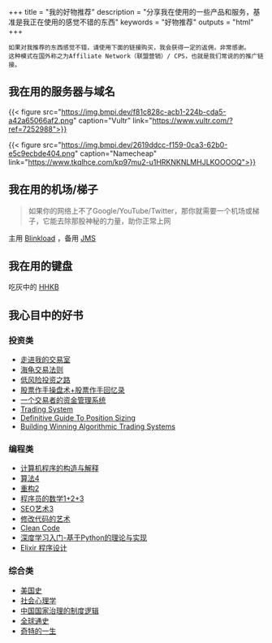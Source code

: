 +++
title = "我的好物推荐"
description = "分享我在使用的一些产品和服务，基准是我正在使用的感觉不错的东西"
keywords = "好物推荐"
outputs = "html"
+++

```
如果对我推荐的东西感觉不错，请使用下面的链接购买，我会获得一定的返佣，非常感谢。
这种模式在国外称之为Affiliate Network（联盟营销）/ CPS，也就是我们常说的的推广链接。
```

## 我在用的服务器与域名

{{< figure src="https://img.bmpi.dev/f81c828c-acb1-224b-cda5-a42a65066af2.png" caption="Vultr" link="https://www.vultr.com/?ref=7252988">}}

{{< figure src="https://img.bmpi.dev/2619ddcc-f159-0ca3-62b0-e5c9ecbde404.png" caption="Namecheap" link="https://www.tkqlhce.com/kp97mu2-u1HRKNKNLMHJLKOOOOQ">}}

## 我在用的机场/梯子

> 如果你的网络上不了Google/YouTube/Twitter，那你就需要一个机场或梯子，它能去除那股神秘的力量，助你正常上网

主用 [Blinkload](https://blinkload.to/aff/LYWO) ，备用 [JMS](https://justmysocks.net/members/aff.php?aff=3519
)

## 我在用的键盘

吃灰中的 [HHKB](https://union-click.jd.com/jdc?e=&p=AyIGZRprFQMTBlUaUhcLFwJUKx9KWkxYZUIeUENQDEsFA1BWThgJBABAHUBZCQUdRUFGGRJDD1MdQlUQQwVKDFRXFk8jQA4SBlQaWxQLEA5QHloleAxfAHw7XH5weTNyWmNwTVcGTBhgYh4LZRprFQMTBFYTWhcHFzdlG1wlVHwHVBpaFAoRAFYTaxQyEgNcG14XBhMGUxtZFzIVB1wrB0VXQkEBQ1gSCho3ZStYJTIiB2UYa1dsFwYBG1gcVhRQAEgJEFZGDl1OXkUAFwFVGVwQV0AEBxxrFwMTA1w%3D)

## 我心目中的好书

### 投资类

- [走进我的交易室](https://union-click.jd.com/jdc?e=&p=AyIGZRtYFAcXBFIZWR0yEgdXE1oTChc3EUQDS10iXhBeGlcJDBkNXg9JHU4YDk5ER1xOGRNLGEEcVV8BXURFUFdfC0RVU1JRUy1OVxUCEA9UHVMQMmcOIWUndgRaZV1tXkt0TU9Tfl9%2BRFQLWStaJQITBlYYUxQAFwJlK1sSMkBpja3tzaejG4Gx1MCKhTdUK1sRCxIFVRpYHQAQD10rXBULIlsFTgtTVkoEUhNTJTIiBGUraxUyETcXdQwWURYBUkgOFAAVU1AYXxYKFgZXGAhAVkFSXRxSRwoQN1caWhEL)
- [海龟交易法则](https://union-click.jd.com/jdc?e=&p=AyIGZRtYFAcXBFIZWR0yEgdWG1MRBxo3EUQDS10iXhBeGlcJDBkNXg9JHU4YDk5ER1xOGRNLGEEcVV8BXURFUFdfC0RVU1JRUy1OVxUCEQddH14dMntBDEklSUpXZFZ9DhBZelINeAtSeFQLWStaJQITBlYYUxQAFwJlK1sSMkBpja3tzaejG4Gx1MCKhTdUK1sRCxIFVRpeFQMUAlArXBULIlsFTgtTVkoEUhNTJTIiBGUraxUyETcXdV0cABFVVx5SEVJFUlBMCBEKFAQFSAtBUhQCUB9dHAoaN1caWhEL)
- [低风险投资之路](https://union-click.jd.com/jdc?e=&p=AyIGZRtYFAcXBFIZWR0yEgddGlwdABY3EUQDS10iXhBeGlcJDBkNXg9JHU4YDk5ER1xOGRNLGEEcVV8BXURFUFdfC0RVU1JRUy1OVxUCGgZSE1kRMmdVLRsYbgdpZFxhDRYHdGEBBQ9OSWILWStaJQITBlYYUxQAFwJlK1sSMkBpja3tzaejG4Gx1MCKhTdUK1sRCxIFVRpeEwoWB1YrXBULIlsFTgtTVkoEUhNTJTIiBGUraxUyETcXdQsQUUJQV08MFgJHAFAdCRwLFwRRG11AVxUBBRlfEQUaN1caWhEL)
- [股票作手操盘术+股票作手回忆录](https://union-click.jd.com/jdc?e=&p=AyIGZRtYFAcXBFIZWR0yEgRQGVwQCxI3EUQDS10iXhBeGlcJDBkNXg9JHU4YDk5ER1xOGRNLGEEcVV8BXURFUFdfC0RVU1JRUy1OVxUBFwVSHlIVMggFEkgmQmEIZCx5X2oYZUYqfzIRY3ILWStaJQITBlYYUxQAFwJlK1sSMkBpja3tzaejG4Gx1MCKhTdUK1sRCxIFVRtaFQQbA1QrXBULIlsFTgtTVkoEUhNTJTIiBGUraxUyETcXdQhAAhNXAkxYEQEaBlAYCBYLGg9dGQtABhRQUR1fRgsaN1caWhEL)
- [一个交易者的资金管理系统](https://union-click.jd.com/jdc?e=&p=AyIGZRtTEAIQDlQSUhMyFQNUH1oWARsAURNrUV1KWQorAlBHU0VeBUVNR0ZbSkdETlcNVQtHRVNSUVNLXANBRA1XB14DS10cQQVYD21XHgBRGl8UAREOUh9TJRx3cxwYC1VScAEdQzBCRnVYVl4PaXIeC2UaaxUDEwRWE1oXBxc3ZRtcJUN8B1QaXxMEEg5lGmsVBhsHVxtbFQEaA1EaaxICGzcJSw5FREZfVhxTHTIiN1YrayUCIgRlWTUQBEYOXRheQgUSD1QeU0cEG1BTTgtBBxsEUEkOEgUWUmUZWhQGGw%3D%3D)
- [Trading System](https://amzn.to/2UHNJnS)
- [Definitive Guide To Position Sizing](https://amzn.to/2SzCj2N)
- [Building Winning Algorithmic Trading Systems](https://amzn.to/38pdhuc)

### 编程类

- [计算机程序的构造与解释](https://union-click.jd.com/jdc?e=&p=AyIGZRprFQEVA1cbXBIyVlgNRQQlW1dCFFlQCxxKQgFHREkdSVJKSQVJHFRXFk9FUlpGQUpLCVBaTFhbXQtWVmpSWRtYEgYQB1IcaxJSV3VTcwdAYXtTPVgiVWliVDEfHFMOHjdUK1sUAxEEXRpZEAciN1Uca0NsEgZUGloUBxMDVitaJQIWDlUZWxQEEgVdHVslBRIOZUcLQFJUUw0YXB0KIjdlGGslMhI3VisZe1caVV1JCxAHFgFSE14QBxJUXB1ZRwoUUFYbXUBRQAdRK1kUAxYO)
- [算法4](https://union-click.jd.com/jdc?e=&p=AyIGZRtYFAcXBFIZWR0yEgdUE1ITCxo3EUQDS10iXhBeGlcJDBkNXg9JHU4YDk5ER1xOGRNLGEEcVV8BXURFUFdfC0RVU1JRUy1OVxUCEw9cHVIdMm51E0cYXXlMZTRlJ25%2BZVgFXlIVX2ILWStaJQITBlYYUxQAFwJlK1sSMkBpja3tzaejG4Gx1MCKhTdUK1sRCxIFVRpdHAUTAlUrXBULIlsFTgtTVkoEUhNTJTIiBGUraxUyETcXdQ5CVxEOVRNaQFIXA1AfCRNSFQYCGQgXUhZVVRNaFVUSN1caWhEL)
- [重构2](https://union-click.jd.com/jdc?e=&p=AyIGZRtYFAcXBFIZWR0yEgRRG1ITBRY3EUQDS10iXhBeGlcJDBkNXg9JHU4YDk5ER1xOGRNLGEEcVV8BXURFUFdfC0RVU1JRUy1OVxUBFgdcHVwRMkVXIRIyYldJYgVPBXRnS1VPUD5OXmILWStaJQITBlYYUxQAFwJlK1sSMkBpja3tzaejG4Gx1MCKhTdUK1sRCxIFVRpSFwoQDlYrXBULIlsFTgtTVkoEUhNTJTIiBGUraxUyETcXdVhAARcOBR1SHFFHAlAYXEVSGwQGE19BAEcGUx1ZHAoUN1caWhEL)
- [程序员的数学1+2+3](https://union-click.jd.com/jdc?e=&p=AyIGZRtYFAcXBFIZWR0yEgddGFwUBRs3EUQDS10iXhBeGlcJDBkNXg9JHU4YDk5ER1xOGRNLGEEcVV8BXURFUFdfC0RVU1JRUy1OVxUCGgRSGlwcMhtjFhIHSn1VZVBbDhVVWlkoYSdWRlQLWStaJQITBlYYUxQAFwJlK1sSMkBpja3tzaejG4Gx1MCKhTdUK1sRCxIFVRtYEwQRD10rXBULIlsFTgtTVkoEUhNTJTIiBGUraxUyETcXdVgcUBsDXEwIFVBHUFBMUhUKQFVQHlpFUREEU0leQVIXN1caWhEL)
- [SEO艺术3](https://union-click.jd.com/jdc?e=&p=AyIGZRtYFAcXBFIZWR0yEgRTHlIUBBM3EUQDS10iXhBeGlcJDBkNXg9JHU4YDk5ER1xOGRNLGEEcVV8BXURFUFdfC0RVU1JRUy1OVxUBFAJcGl0UMkZsUEZdUnEIZA9bMxxBEn8NAToLW3ILWStaJQITBlYYUxQAFwJlK1sSMkBpja3tzaejG4Gx1MCKhTdUK1sRCxIFVRtZHAUTAFwrXBULIlsFTgtTVkoEUhNTJTIiBGUraxUyETcXdQ8cABEPVktZFlcWBVATDEJRFQVUEloXBRAPVhNfEQESN1caWhEL)
- [修改代码的艺术](https://union-click.jd.com/jdc?e=&p=AyIGZRtSFwsWB1EcXhUyFQNWHVwTBRcGUxxrUV1KWQorAlBHU0VeBUVNR0ZbSkdETlcNVQtHRVNSUVNLXANBRA1XB14DS10cQQVYD21XHgBRGF0SBBUCVB1cJX0TT1FHCUVFcHoVaRhoXldVL2QJXlQeC2UaaxUDEwRWE1oXBxc3ZRtcJUN8B1QaUxMCFAFlGmsVBhsHVxtbEAAbAlYcaxICGzcJSw5FREZfVhxTHTIiN1YrayUCIgRlWTVHA0EOBxtdQFIaU1MeDhBXQVUCHVoWBRQCARpeFAFBVWUZWhQGGw%3D%3D)
- [Clean Code](https://union-click.jd.com/jdc?e=&p=AyIGZRtYFAcXBFIZWR0yEgRWHlkSBhM3EUQDS10iXhBeGlcJDBkNXg9JHU4YDk5ER1xOGRNLGEEcVV8BXURFUFdfC0RVU1JRUy1OVxUBEQJXHF8UMmBvAloeXHZGZA4BJhALDGZRUiJuWFQLWStaJQITBlYYUxQAFwJlK1sSMkBpja3tzaejG4Gx1MCKhTdUK1sRCxIFVRteHAMTBlYrXBULIlsFTgtTVkoEUhNTJTIiBGUraxUyETcXdVoRChUCBRtTR1AbBFBIDhVSRgZRTwsQAkYGXBgLHARBN1caWhEL)
- [深度学习入门-基于Python的理论与实现](https://union-click.jd.com/jdc?e=&p=AyIGZRtYFAcXBFIZWR0yEgRQGlkUBxs3EUQDS10iXhBeGlcJDBkNXg9JHU4YDk5ER1xOGRNLGEEcVV8BXURFUFdfC0RVU1JRUy1OVxUBFwZXGl4cMk8PNWZYZXRrZAZlGhxfUUIKQSh1QEQLWStaJQITBlYYUxQAFwJlK1sSMkBpja3tzaejG4Gx1MCKhTdUK1sRCxIFVRtfEQAVAVUrXBULIlsFTgtTVkoEUhNTJTIiBGUraxUyETcXdQ8QAxMCABILRQMXU1AYCB1RFldTHV0XAhVSBUhbFAYRN1caWhEL)
- [Elixir 程序设计](https://union-click.jd.com/jdc?e=&p=AyIGZRtYFAcXBFIZWR0yEgddGloRBBQ3EUQDS10iXhBeGlcJDBkNXg9JHU4YDk5ER1xOGRNLGEEcVV8BXURFUFdfC0RVU1JRUy1OVxUCGgZUH10TMndjC2QpEGATZCJPBx1XaA8WcEFhGGILWStaJQITBlYYUxQAFwJlK1sSMkBpja3tzaejG4Gx1MCKhTdUK1sRCxIFVRtcFgoaBFwrXBULIlsFTgtTVkoEUhNTJTIiBGUraxUyETcXdQ8UVhoPURIJEgsbAlAcXhdREw5cTloSV0BQAU9TE1JBN1caWhEL)

### 综合类

- [美国史](https://union-click.jd.com/jdc?e=&p=AyIGZRtYFAcXBFIZWR0yEgdUHlkTBRU3EUQDS10iXhBeGlcJDBkNXg9JHU4YDk5ER1xOGRNLGEEcVV8BXURFUFdfC0RVU1JRUy1OVxUCEwJXHVwSMlJTFnAsFnpFZDZ5C2wKG0wmc0FiemILWStaJQITBlYYUxQAFwJlK1sSMkBpja3tzaejG4Gx1MCKhTdUK1sRCxIFVRpcEAAUD1QrXBULIlsFTgtTVkoEUhNTJTIiBGUraxUyETcXdQwSURRSABsJRgAQAFBPDhIKQFBWTloSChRTAk8PQVZCN1caWhEL)
- [社会心理学](https://union-click.jd.com/jdc?e=&p=AyIGZRtYFAcXBFIZWR0yEgdcHlMRABQ3EUQDS10iXhBeGlcJDBkNXg9JHU4YDk5ER1xOGRNLGEEcVV8BXURFUFdfC0RVU1JRUy1OVxUCGwJdH1kTMht9DRMIc0ZUZA15An1mZmAjeBJTXGILWStaJQITBlYYUxQAFwJlK1sSMkBpja3tzaejG4Gx1MCKhTdUK1sRCxIFVRtcHAcRAVMrXBULIlsFTgtTVkoEUhNTJTIiBGUraxUyETcXdVwQC0VSV0hbFAQRVVAcWhULRQ5cGA8WV0FVVB8MElZFN1caWhEL)
- [中国国家治理的制度逻辑](https://union-click.jd.com/jdc?e=&p=AyIGZRtYFAcXBFIZWR0yEgRVHV8VCxE3EUQDS10iXhBeGlcJDBkNXg9JHU4YDk5ER1xOGRNLGEEcVV8BXURFUFdfC0RVU1JRUy1OVxUBEgFRG1IWMmdGUh9cZXdgYjBDAFxJGkcdawFsf1QLWStaJQITBlYYUxQAFwJlK1sSMkBpja3tzaejG4Gx1MCKhTdUK1sRCxIFVRtdFwETA1ArXBULIlsFTgtTVkoEUhNTJTIiBGUraxUyETcXdV1HBEYABUxTHVETD1BIXxBRGg5US14dBhMOVElSEAVHN1caWhEL)
- [全球通史](https://union-click.jd.com/jdc?e=&p=AyIGZRtYFAcXBFIZWR0yEgZUHVwdChs3EUQDS10iXhBeGlcJDBkNXg9JHU4YDk5ER1xOGRNLGEEcVV8BXURFUFdfC0RVU1JRUy1OVxUDEwFSE1McMmB8HBw7RUFCZQxtIBNVdmwnXDIUZnILWStaJQITBlYYUxQAFwJlK1sSMkBpja3tzaejG4Gx1MCKhTdUK1sRCxIFVRtdEwYSBVErXBULIlsFTgtTVkoEUhNTJTIiBGUraxUyETcXdVpCBkYDBR4LEgcaAlASXRQKGgAHHl4VC0BQXRsPEVBHN1caWhEL)
- [奇特的一生](https://union-click.jd.com/jdc?e=&p=AyIGZRtYFAcXBFIZWR0yEgddGlkVBBI3EUQDS10iXhBeGlcJDBkNXg9JHU4YDk5ER1xOGRNLGEEcVV8BXURFUFdfC0RVU1JRUy1OVxUCGgZXG10VMlZ1Khkdd1tXYk9PDX1paWZQHRldUkQLWStaJQITBlYYUxQAFwJlK1sSMkBpja3tzaejG4Gx1MCKhTdUK1sRCxIFVRtTFQIbB1QrXBULIlsFTgtTVkoEUhNTJTIiBGUraxUyETcXdQtCC0EGABsIEVZAAlBJU0YKRlcCG1JFAEEAVxlSEQtFN1caWhEL)


